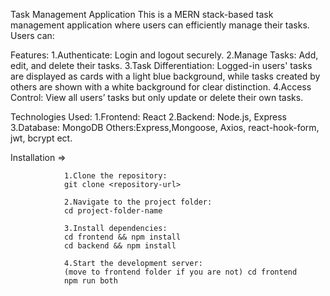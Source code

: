Task Management Application
This is a MERN stack-based task management application where users can efficiently manage their tasks. Users can:

Features:
1.Authenticate: Login and logout securely.
2.Manage Tasks: Add, edit, and delete their tasks.
3.Task Differentiation: Logged-in users' tasks are displayed as cards with a light blue background, while tasks created by others are shown with a white background for clear distinction.
4.Access Control: View all users’ tasks but only update or delete their own tasks.

Technologies Used:
1.Frontend: React
2.Backend: Node.js, Express
3.Database: MongoDB
Others:Express,Mongoose, Axios, react-hook-form, jwt, bcrypt ect.

Installation =>

                1.Clone the repository:
                git clone <repository-url>
                
                2.Navigate to the project folder:
                cd project-folder-name
                
                3.Install dependencies:
                cd frontend && npm install
                cd backend && npm install
                
                4.Start the development server:
                (move to frontend folder if you are not) cd frontend 
                npm run both


                
